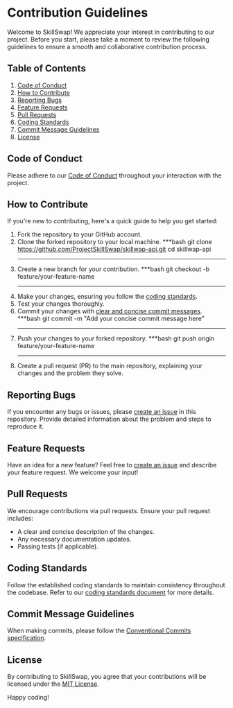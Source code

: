# Contribution Guidelines

Welcome to SkillSwap! We appreciate your interest in contributing to our project. Before you start, please take a moment
to review the following guidelines to ensure a smooth and collaborative contribution process.

## Table of Contents

1. [Code of Conduct](#code-of-conduct)
2. [How to Contribute](#how-to-contribute)
3. [Reporting Bugs](#reporting-bugs)
4. [Feature Requests](#feature-requests)
5. [Pull Requests](#pull-requests)
6. [Coding Standards](#coding-standards)
7. [Commit Message Guidelines](#commit-message-guidelines)
8. [License](#license)

## Code of Conduct

Please adhere to our [Code of Conduct](Code-Of-Conduct.md) throughout your interaction with the project.

## How to Contribute

If you're new to contributing, here's a quick guide to help you get started:

1. Fork the repository to your GitHub account.
2. Clone the forked repository to your local machine.
   ***bash
   git clone <https://github.com/ProjectSkillSwap/skillwap-api.git>
   cd skillwap-api
   ***
3. Create a new branch for your contribution.
   ***bash
   git checkout -b feature/your-feature-name
   ***
4. Make your changes, ensuring you follow the [coding standards](#coding-standards).
5. Test your changes thoroughly.
6. Commit your changes with [clear and concise commit messages](#commit-message-guidelines).
   ***bash
   git commit -m "Add your concise commit message here"
   ***
7. Push your changes to your forked repository.
   ***bash
   git push origin feature/your-feature-name
   ***
8. Create a pull request (PR) to the main repository, explaining your changes and the problem they solve.

## Reporting Bugs

If you encounter any bugs or issues, please [create an issue](https://github.com/ProjectSkillSwap/skillwap-api/issues)
in this repository. Provide detailed information about the problem and steps to reproduce it.

## Feature Requests

Have an idea for a new feature? Feel free to [create an issue](https://github.com/ProjectSkillSwap/skillwap-api/issues)
and describe your feature request. We welcome your input!

## Pull Requests

We encourage contributions via pull requests. Ensure your pull request includes:

- A clear and concise description of the changes.
- Any necessary documentation updates.
- Passing tests (if applicable).

## Coding Standards

Follow the established coding standards to maintain consistency throughout the codebase. Refer to
our [coding standards document](Coding-Standards.md) for more details.

## Commit Message Guidelines

When making commits, please follow
the [Conventional Commits specification](https://www.conventionalcommits.org/en/v1.0.0/#summary).

## License

By contributing to SkillSwap, you agree that your contributions will be licensed under the [MIT License](LICENSE).

Happy coding!
